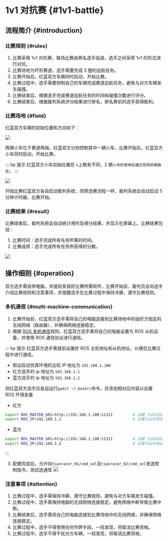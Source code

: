 # 1v1 对抗赛 {#1v1-battle}

## 流程简介 {#introduction}
### 比赛规则 {#rules}

1. 比赛采用 1v1 对抗赛，每场比赛由两名选手组成，选手之间采用 1v1 的形式进行对抗。
2. 比赛场地为环形赛道，选手需要完成 3 圈的巡航任务。
3. 比赛开始后，红蓝双方车辆同时启动，开始比赛。
4. 比赛过程中，选手需要控制自己的车辆完成赛道巡航任务，避免与对方车辆发生碰撞。
5. 比赛结束后，根据选手完成赛道巡航任务的时间和碰撞次数进行评分。
6. 比赛结束后，根据裁判系统评分结果进行排名，排名靠前的选手获得胜利。

### 比赛场地 {#field}
红蓝双方车辆的初始位置和方向如下：

![](https://tianbot-pic.oss-cn-beijing.aliyuncs.com/tianbot-pic/Tianbot-Doc20240805162453.png)

两辆小车位于赛道两端，红蓝双方分别控制其中一辆小车，比赛开始后，红蓝双方小车同时启动，开始比赛。

::: tip 提示
红蓝双方小车初始位置在 `x`上略有不同，2 辆`小车的使用权通过现场抓阄确定`。
:::

![](https://tianbot-pic.oss-cn-beijing.aliyuncs.com/tianbot-pic/Tianbot-Doc20240805164609.png)

开始比赛红蓝双方各自启动裁判系统，同预选赛流程一样，裁判系统会自动启动 5 分钟计时器，比赛开始。

### 比赛结果 {#result}

比赛结束后，裁判系统会自动统计用时及得分结果，并显示在屏幕上。比赛结果包括：

1. 比赛时间：选手完成所有任务所需的时间。
2. 比赛成绩：选手完成所有任务所获得的分数。

![](https://tianbot-pic.oss-cn-beijing.aliyuncs.com/tianbot-pic/Tianbot-Doc20240805163650.png)


## 操作细则 {#operation}

双方选手需自带电脑，并提前安装好比赛所需软件，比赛开始前，裁判员会向选手介绍比赛规则和注意事项，并提醒选手在比赛过程中保持冷静，遵守比赛规则。

### 多机通信 {#multi-machine-communication}

1. 比赛开始前，红蓝双方选手需将自己的电脑连接到比赛场地中的组织方指定的无线网络（路由器），并确保网络连接稳定。
2. 根据 [ROS 多机通信](https://docs.tianbot.com/basic/ros/multi_machine_communicate.html)规则，红蓝双方选手需将自己的电脑设置为 ROS 从机设备，并使用 ROS 通信协议进行通信。

::: tip 提示
红蓝双方选手需提前设置好 ROS 主机地址和从机地址，以便在比赛过程中进行通信。

- 假设启动仿真环境的主机 IP 地址为 `192.168.1.100`
- 红方选手的 ip 地址为 `192.168.1.1`
- 蓝方选手的 ip 地址为 `192.168.1.2`            

则红蓝双方选手应各自运行`gedit ~/.bashrc`命令，并添加相对应内容以设置 ROS 环境变量
- 红方

```bash
export ROS_MASTER_URI=http://192.168.1.100:11311         # 设置 为启动仿真环境的主机地址
export ROS_IP=192.168.1.1                                # 设置为从机地址
```

- 蓝方
```bash
export ROS_MASTER_URI=http://192.168.1.100:11311         # 设置 为启动仿真环境的主机地址
export ROS_IP=192.168.1.2                                # 设置为从机地址
```
:::

3. 配置完成后，允许向`tianracer_01/cmd_vel`及`tianracer_02/cmd_vel`发送控制指令，测试连通性
![](https://tianbot-pic.oss-cn-beijing.aliyuncs.com/tianbot/202109241858758.webp)

### 注意事项 {#attention}

1. 比赛过程中，选手需保持冷静，遵守比赛规则，避免与对方车辆发生碰撞。
2. 比赛过程中，选手需保持电脑的无线网络连接稳定，避免网络中断导致比赛中断。
3. 比赛结束后，选手需将自己的电脑连接到比赛场地中的无线网络，并确保网络连接稳定。
4. 比赛过程中，选手不得使用任何作弊手段，一经发现，将取消比赛资格。
5. 比赛过程中，选手不得干扰对方车辆，一经发现，将取消比赛资格。